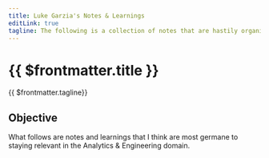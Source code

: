 ```yaml
---
title: Luke Garzia's Notes & Learnings
editLink: true
tagline: The following is a collection of notes that are hastily organized.
---
```


# {{ $frontmatter.title }}

{{ $frontmatter.tagline}}

## Objective

What follows are notes and learnings that I think are most germane to staying relevant in the Analytics & Engineering domain.
 


